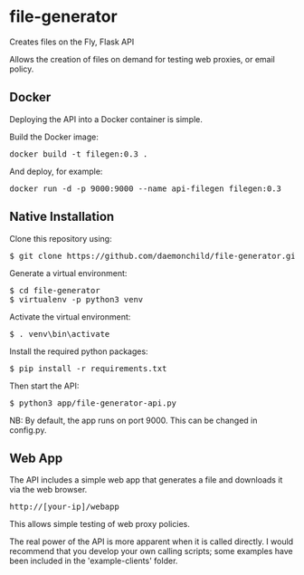 # file-generator
Creates files on the Fly, Flask API

Allows the creation of files on demand for testing web proxies, or email policy.

## Docker

Deploying the API into a Docker container is simple.

Build the Docker image:

<pre>
docker build -t filegen:0.3 .
</pre>

And deploy, for example:

<pre>
docker run -d -p 9000:9000 --name api-filegen filegen:0.3
</pre>




## Native Installation

Clone this repository using:

<pre>
$ git clone https://github.com/daemonchild/file-generator.git
</pre>

Generate a virtual environment:
<pre>
$ cd file-generator
$ virtualenv -p python3 venv
</pre>

Activate the virtual environment:

<pre>
$ . venv\bin\activate
</pre>

Install the required python packages:
<pre>
$ pip install -r requirements.txt
</pre>

Then start the API:


<pre>
$ python3 app/file-generator-api.py
</pre>

NB: By default, the app runs on port 9000. This can be changed in config.py.

## Web App

The API includes a simple web app that generates a file and downloads it via the web browser. 

<pre>http://[your-ip]/webapp</pre>

This allows simple testing of web proxy policies.

The real power of the API is more apparent when it is called directly. I would recommend that you develop your own calling scripts; some examples have been included in the 'example-clients' folder.


